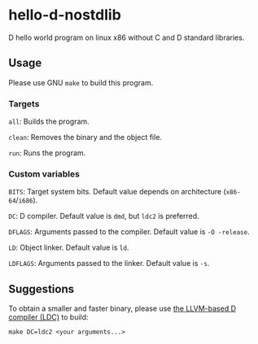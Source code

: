 # hello-d-nostdlib
D hello world program on linux x86 without C and D standard libraries.

## Usage
Please use GNU ``make`` to build this program.

### Targets

``all``: Builds the program.

``clean``: Removes the binary and the object file.

``run``: Runs the program.

### Custom variables

``BITS``: Target system bits. Default value depends on architecture (``x86-64``/``i686``).

``DC``: D compiler. Default value is ``dmd``, but ``ldc2`` is preferred.

``DFLAGS``: Arguments passed to the compiler. Default value is ``-O -release``.

``LD``: Object linker. Default value is ``ld``.

``LDFLAGS``: Arguments passed to the linker. Default value is ``-s``.

## Suggestions
To obtain a smaller and faster binary, please use <a href="https://github.com/ldc-developers/ldc">the LLVM-based D compiler (LDC)</a> to build:

``make DC=ldc2 <your arguments...>``
